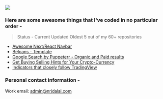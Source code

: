 ![](https://komarev.com/ghpvc/?username=nrjdalal&color=blue&style=for-the-badge)

### Here are some awesome things that I've coded in no particular order -

> Status - Current Updated Oldest 5 out of my 60+ repositories

- [Awesome Next/React Navbar](https://nextjs-nrjdalal.vercel.app/)
- [Beloans - Template](https://beloans-git-main-nrjdalal.vercel.app/)
- [Google Search by Puppeterr - Organic and Paid results](https://github.com/nrjdalal/google-puppeteer)
- [Get Buying Selling Hints for Your Crypto-Currency](https://github.com/nrjdalal/platformsh-demo)
- [Indicators that closely follow TradingView](https://github.com/nrjdalal/technify)

### Personal contact information -

Work email: admin@nrjdalal.com
